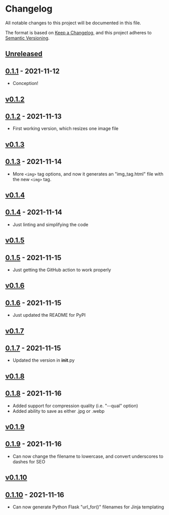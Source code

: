 # Changelog

All notable changes to this project will be documented in this file.

The format is based on [Keep a Changelog](https://keepachangelog.com/en/1.0.0/),
and this project adheres to [Semantic Versioning](https://semver.org/spec/v2.0.0.html).

## [Unreleased]

## [0.1.1] - 2021-11-12

- Conception!

[Unreleased]: https://github.com/mccarthysean/make-responsive-images/compare/v0.1.1...HEAD
[0.1.1]: https://github.com/mccarthysean/make-responsive-images/releases/tag/v0.1.1

## [v0.1.2]

## [0.1.2] - 2021-11-13

- First working version, which resizes one image file

[v0.1.2]: https://github.com/mccarthysean/make-responsive-images/compare/v0.1.2...HEAD
[0.1.2]: https://github.com/mccarthysean/make-responsive-images/releases/tag/v0.1.2

## [v0.1.3]

## [0.1.3] - 2021-11-14

- More `<img>` tag options, and now it generates an "img_tag.html" file with the new `<img>` tag.

[v0.1.3]: https://github.com/mccarthysean/make-responsive-images/compare/v0.1.3...HEAD
[0.1.3]: https://github.com/mccarthysean/make-responsive-images/releases/tag/v0.1.3

## [v0.1.4]

## [0.1.4] - 2021-11-14

- Just linting and simplifying the code

[v0.1.4]: https://github.com/mccarthysean/make-responsive-images/compare/v0.1.4...HEAD
[0.1.4]: https://github.com/mccarthysean/make-responsive-images/releases/tag/v0.1.4

## [v0.1.5]

## [0.1.5] - 2021-11-15

- Just getting the GitHub action to work properly

[v0.1.5]: https://github.com/mccarthysean/make-responsive-images/compare/v0.1.5...HEAD
[0.1.5]: https://github.com/mccarthysean/make-responsive-images/releases/tag/v0.1.5

## [v0.1.6]

## [0.1.6] - 2021-11-15

- Just updated the README for PyPI

[v0.1.6]: https://github.com/mccarthysean/make-responsive-images/compare/v0.1.6...HEAD
[0.1.6]: https://github.com/mccarthysean/make-responsive-images/releases/tag/v0.1.6

## [v0.1.7]

## [0.1.7] - 2021-11-15

- Updated the version in __init__.py

[v0.1.7]: https://github.com/mccarthysean/make-responsive-images/compare/v0.1.7...HEAD
[0.1.7]: https://github.com/mccarthysean/make-responsive-images/releases/tag/v0.1.7

## [v0.1.8]

## [0.1.8] - 2021-11-16

- Added support for compression quality (i.e. "--qual" option)
- Added ability to save as either .jpg or .webp

[v0.1.8]: https://github.com/mccarthysean/make-responsive-images/compare/v0.1.8...HEAD
[0.1.8]: https://github.com/mccarthysean/make-responsive-images/releases/tag/v0.1.8


## [v0.1.9]

## [0.1.9] - 2021-11-16

- Can now change the filename to lowercase, and convert underscores to dashes for SEO

[v0.1.9]: https://github.com/mccarthysean/make-responsive-images/compare/v0.1.9...HEAD
[0.1.9]: https://github.com/mccarthysean/make-responsive-images/releases/tag/v0.1.9


## [v0.1.10]

## [0.1.10] - 2021-11-16

- Can now generate Python Flask "url_for()" filenames for Jinja templating

[v0.1.10]: https://github.com/mccarthysean/make-responsive-images/compare/v0.1.10...HEAD
[0.1.10]: https://github.com/mccarthysean/make-responsive-images/releases/tag/v0.1.10

